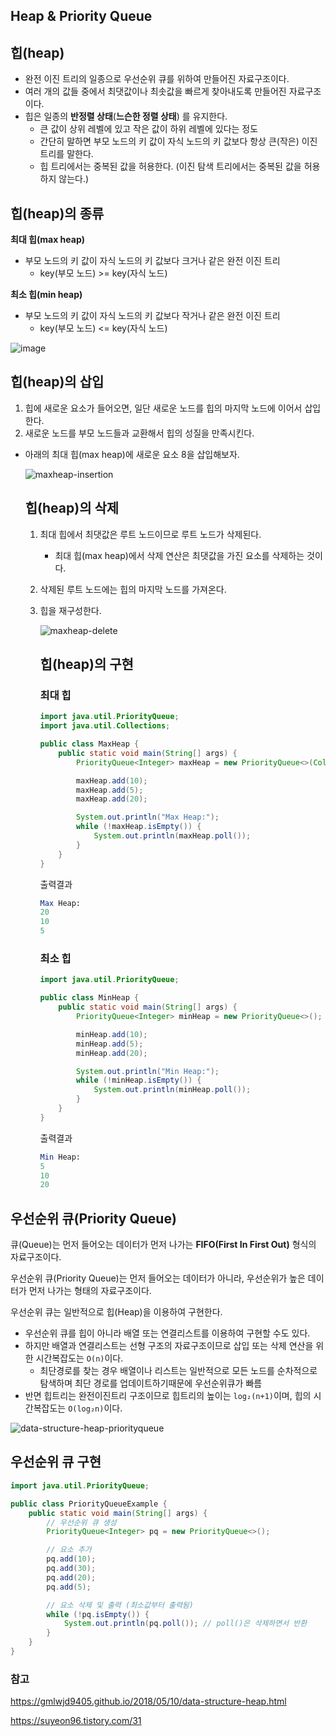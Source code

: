 Heap & Priority Queue
--
## 힙(heap)

- 완전 이진 트리의 일종으로 우선순위 큐를 위하여 만들어진 자료구조이다.
- 여러 개의 값들 중에서 최댓값이나 최솟값을 빠르게 찾아내도록 만들어진 자료구조이다.
- 힙은 일종의 **반정렬 상태**(**느슨한 정렬 상태**) 를 유지한다.
    - 큰 값이 상위 레벨에 있고 작은 값이 하위 레벨에 있다는 정도
    - 간단히 말하면 부모 노드의 키 값이 자식 노드의 키 값보다 항상 큰(작은) 이진 트리를 말한다.
    - 힙 트리에서는 중복된 값을 허용한다. (이진 탐색 트리에서는 중복된 값을 허용하지 않는다.)

## 힙(heap)의 종류

**최대 힙(max heap)**

- 부모 노드의 키 값이 자식 노드의 키 값보다 크거나 같은 완전 이진 트리
    - key(부모 노드) >= key(자식 노드)

**최소 힙(min heap)**

- 부모 노드의 키 값이 자식 노드의 키 값보다 작거나 같은 완전 이진 트리
    - key(부모 노드) <= key(자식 노드)

![image](https://github.com/Minsu17/CS-Study/assets/89891511/05111a30-e67d-48e2-9fc3-bba57cab031f)


## 힙(heap)의 삽입

1. 힙에 새로운 요소가 들어오면, 일단 새로운 노드를 힙의 마지막 노드에 이어서 삽입한다.
2. 새로운 노드를 부모 노드들과 교환해서 힙의 성질을 만족시킨다.
- 아래의 최대 힙(max heap)에 새로운 요소 8을 삽입해보자.
    
    ![maxheap-insertion](https://github.com/Minsu17/CS-Study/assets/89891511/458557bc-4475-4a62-bbf9-32e4c331762e)

    
    ## 힙(heap)의 삭제
    
    1. 최대 힙에서 최댓값은 루트 노드이므로 루트 노드가 삭제된다.
        - 최대 힙(max heap)에서 삭제 연산은 최댓값을 가진 요소를 삭제하는 것이다.
    2. 삭제된 루트 노드에는 힙의 마지막 노드를 가져온다.
    3. 힙을 재구성한다.
        
        ![maxheap-delete](https://github.com/Minsu17/CS-Study/assets/89891511/654436d2-8a17-4a8d-841a-42d6a5d42c91)

        
        ## 힙(heap)의 구현
        
        ### 최대 힙
        
        ```java
        import java.util.PriorityQueue;
        import java.util.Collections;
        
        public class MaxHeap {
            public static void main(String[] args) {
                PriorityQueue<Integer> maxHeap = new PriorityQueue<>(Collections.reverseOrder());
        
                maxHeap.add(10);
                maxHeap.add(5);
                maxHeap.add(20);
        
                System.out.println("Max Heap:");
                while (!maxHeap.isEmpty()) {
                    System.out.println(maxHeap.poll());
                }
            }
        }
        ```
        
        출력결과
        
        ```mathematica
        Max Heap:
        20
        10
        5
        ```
        
        ### 최소 힙
        
        ```java
        import java.util.PriorityQueue;
        
        public class MinHeap {
            public static void main(String[] args) {
                PriorityQueue<Integer> minHeap = new PriorityQueue<>();
        
                minHeap.add(10);
                minHeap.add(5);
                minHeap.add(20);
        
                System.out.println("Min Heap:");
                while (!minHeap.isEmpty()) {
                    System.out.println(minHeap.poll());
                }
            }
        }
        ```
        
        출력결과
        
        ```mathematica
        Min Heap:
        5
        10
        20
        ```
        

## 우선순위 큐(Priority Queue)

큐(Queue)는 먼저 들어오는 데이터가 먼저 나가는 **FIFO(First In First Out)** 형식의 자료구조이다.

우선순위 큐(Priority Queue)는 먼저 들어오는 데이터가 아니라, 우선순위가 높은 데이터가 먼저 나가는 형태의 자료구조이다.

우선순위 큐는 일반적으로 힙(Heap)을 이용하여 구현한다.

- 우선순위 큐를 힙이 아니라 배열 또는 연결리스트를 이용하여 구현할 수도 있다.
- 하지만 배열과 연결리스트는 선형 구조의 자료구조이므로 삽입 또는 삭제 연산을 위한 시간복잡도는 `O(n)`이다.
    - 최단경로를 찾는 경우 배열이나 리스트는 일반적으로 모든 노드를 순차적으로 탐색하며 최단 경로를 업데이트하기때문에 우선순위큐가 빠름
- 반면 힙트리는 완전이진트리 구조이므로 힙트리의 높이는 `log₂(n+1)`이며, 힙의 시간복잡도는 `O(log₂n)`이다.

![data-structure-heap-priorityqueue](https://github.com/Minsu17/CS-Study/assets/89891511/bdf314d0-8e22-4337-bdf8-1ee243bfc424)


## 우선순위 큐 구현

```java
import java.util.PriorityQueue;

public class PriorityQueueExample {
    public static void main(String[] args) {
        // 우선순위 큐 생성
        PriorityQueue<Integer> pq = new PriorityQueue<>();

        // 요소 추가
        pq.add(10);
        pq.add(30);
        pq.add(20);
        pq.add(5);

        // 요소 삭제 및 출력 (최소값부터 출력됨)
        while (!pq.isEmpty()) {
            System.out.println(pq.poll()); // poll()은 삭제하면서 반환
        }
    }
}
```

### 참고

https://gmlwjd9405.github.io/2018/05/10/data-structure-heap.html

https://suyeon96.tistory.com/31
